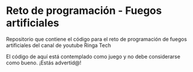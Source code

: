 # Reto de programación - Fuegos artificiales
Repositorio que contiene el código para el reto de programación de fuegos artificiales del canal de youtube Ringa Tech

El código de aquí está contemplado como juego y no debe considerarse como bueno. ¡Estás advertid@!